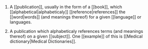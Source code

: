 1. A [[publication]], usually in the form of a [[book]], which [[alphabetical|alphabeticaly]] [[reference|references]] the [[word|words]] (and meanings thereof) for a given [[language]] or languages.

2. A publication which alphabeticaly references terms (and meanings thereof) on a given [[subject]]. One [[example]] of this is [[Medical dictionary|Medical Dictionaries]].